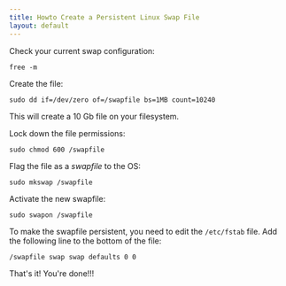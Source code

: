 ```yaml
---
title: Howto Create a Persistent Linux Swap File
layout: default
---
```


Check your current swap configuration:
```
free -m
```

Create the file:

```
sudo dd if=/dev/zero of=/swapfile bs=1MB count=10240
```

This will create a 10 Gb file on your filesystem.

Lock down the file permissions:

```
sudo chmod 600 /swapfile
```

Flag the file as a *swapfile* to the OS:

```
sudo mkswap /swapfile
```

Activate the new swapfile:

```
sudo swapon /swapfile
```

To make the swapfile persistent, you need to edit the `/etc/fstab` file. Add the following line to the bottom of the file:

```
/swapfile swap swap defaults 0 0
```

That's it! You're done!!! 



